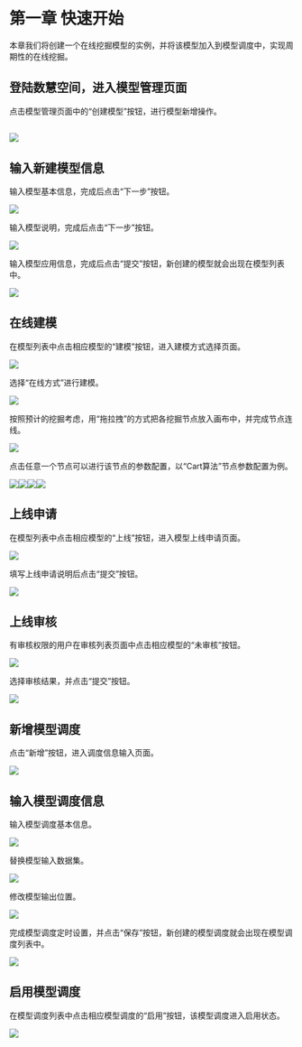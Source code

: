 # 第一章 快速开始

本章我们将创建一个在线挖掘模型的实例，并将该模型加入到模型调度中，实现周期性的在线挖掘。

## 登陆数慧空间，进入模型管理页面

点击模型管理页面中的“创建模型”按钮，进行模型新增操作。

## ![](/assets/模型列表页面.png)

## 输入新建模型信息

输入模型基本信息，完成后点击“下一步”按钮。

![](/assets/模型基本信息.png)

输入模型说明，完成后点击“下一步”按钮。

![](/assets/模型说明.png)

输入模型应用信息，完成后点击“提交”按钮，新创建的模型就会出现在模型列表中。

![](/assets/模型应用信息.png)

## 在线建模

在模型列表中点击相应模型的“建模”按钮，进入建模方式选择页面。

![](/assets/点击建模.png)

选择“在线方式”进行建模。

![](/assets/选择在线方式.png)

按照预计的挖掘考虑，用“拖拉拽”的方式把各挖掘节点放入画布中，并完成节点连线。

![](/assets/画布页面.png)

点击任意一个节点可以进行该节点的参数配置，以“Cart算法”节点参数配置为例。

![](/assets/节点配置1.png)![](/assets/节点配置2.png)![](/assets/节点配置3.png)![](/assets/节点配置4.png)

## 上线申请

在模型列表中点击相应模型的“上线”按钮，进入模型上线申请页面。

![](/assets/点击建模.png)

填写上线申请说明后点击“提交”按钮。

![](/assets/上线说明.png)

## 上线审核

有审核权限的用户在审核列表页面中点击相应模型的“未审核”按钮。

![](/assets/审核列表.png)

选择审核结果，并点击“提交”按钮。

![](/assets/审核通过.png)

## 新增模型调度

点击“新增”按钮，进入调度信息输入页面。

![](/assets/调度列表页面.png)

## 输入模型调度信息

输入模型调度基本信息。

![](/assets/调度基本信息.png)

替换模型输入数据集。

![](/assets/调度数据集.png)

修改模型输出位置。

![](/assets/调度到出位置.png)

完成模型调度定时设置，并点击“保存”按钮，新创建的模型调度就会出现在模型调度列表中。

![](/assets/调度周期设置.png)

## 启用模型调度

在模型调度列表中点击相应模型调度的“启用”按钮，该模型调度进入启用状态。

![](/assets/换机用户调度.png)

